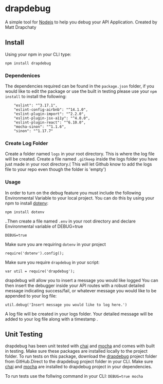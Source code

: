 # drapdebug #
A simple tool for [Nodejs](https://nodejs.org/en/) to help you debug your API Application. Created by Matt Drapchaty

## Install ##

Using your npm in your CLI type:

`npm install drapdebug`

### Dependenices ###

The dependencies required can be found in the `package.json` folder, if you would like to edit the package or use the built in testing please use your `npm install` to install the following: 

```"chai": "^3.5.0",
    "eslint": "^3.17.1",
    "eslint-config-airbnb": "^14.1.0",
    "eslint-plugin-import": "^2.2.0",
    "eslint-plugin-jsx-a11y": "^4.0.0",
    "eslint-plugin-react": "^6.10.0",
    "mocha-sinon": "^1.1.6",
    "sinon": "^1.17.7"
```

### Create Log Folder ###

Create a folder named `logs` in your root directory. This is where the log file will be created. Create a file named `.gitkeep` inside the logs folder you have just made in your root directory.( This will let Github know to add the logs file to your repo even though the folder is 'empty')



### Usage ###

In order to turn on the debug feature you must include the following Environmental Variable to your local project. You can do this by using your npm to install [dotenv](https://www.npmjs.com/package/dotenv):

`npm install dotenv`

..Then create a file named `.env` in your root directory and declare Environmental variable of DEBUG=true

`DEBUG=true`

Make sure you are requiring `dotenv` in your project 

`require('dotenv').config();` 

Make sure you require `drapdebug` in your script:

`var util = require('drapdebug');`

drapdebug will allow you to insert a message you would like logged 
You can then insert the debugger inside your API routes with a robust detailed message indicating success/fail, or whatever message you would like to be appended to your log file:

`util.debug('Insert message you would like to log here.')`

A log file will be created in your logs folder. Your detailed message will be added to your log file along with a timestamp .

## Unit Testing ##

drapdebug has been unit tested with [chai](https://www.npmjs.com/package/chai) and [mocha](https://www.npmjs.com/package/mocha) and comes with built in testing. Make sure these packages are installed locally to the project folder. To run tests on this package, download the [drapdebug](https://github.com/MDrapchaty/drapdebug) project folder from GitHub.Direct to the drapdebug project folder in your CLI. Make sure [chai](https://www.npmjs.com/package/chai) and [mocha](https://www.npmjs.com/package/mocha) are installed to drapdebug project in your dependencies.   

To run tests use the follwing command in your CLI:
`DEBUG=true mocha`


